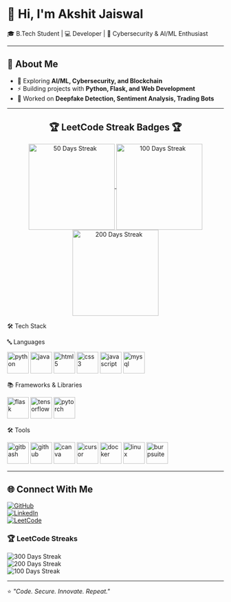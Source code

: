 # 👋 Hi, I'm Akshit Jaiswal  

🎓 B.Tech Student | 💻 Developer | 🔐 Cybersecurity & AI/ML Enthusiast  

---

## 🚀 About Me  
- 🌱 Exploring **AI/ML, Cybersecurity, and Blockchain**  
- ⚡ Building projects with **Python, Flask, and Web Development**  
- 🤖 Worked on **Deepfake Detection, Sentiment Analysis, Trading Bots**  
---
<h2 align="center">🏆 LeetCode Streak Badges 🏆</h2>  

<p align="center">
  <a href="https://leetcode.com/u/Akshit109/" target="_blank">
    <img align="center" src="https://assets.leetcode.com/static_assets/marketing/2024-50.gif" alt="50 Days Streak" height="200" width="200" />
  </a>
  <a href="https://leetcode.com/u/Akshit109/" target="_blank">
    <img align="center" src="https://assets.leetcode.com/static_assets/marketing/2024-100.gif" alt="100 Days Streak" height="200" width="200" />
  </a>
  <a href="https://leetcode.com/u/Akshit109/" target="_blank">
    <img align="center" src="https://assets.leetcode.com/static_assets/marketing/2024-200.gif" alt="200 Days Streak" height="200" width="200" />
  </a>
  
</p>


🛠 Tech Stack

🔤 Languages  
<p align="left"> 
  <img src="https://cdn.jsdelivr.net/gh/devicons/devicon/icons/python/python-original.svg" alt="python" width="50" height="50"/> 
  <img src="https://cdn.jsdelivr.net/gh/devicons/devicon/icons/java/java-original.svg" alt="java" width="50" height="50"/> 
  <img src="https://cdn.jsdelivr.net/gh/devicons/devicon/icons/html5/html5-original.svg" alt="html5" width="50" height="50"/> 
  <img src="https://cdn.jsdelivr.net/gh/devicons/devicon/icons/css3/css3-original.svg" alt="css3" width="50" height="50"/> 
  <img src="https://cdn.jsdelivr.net/gh/devicons/devicon/icons/javascript/javascript-original.svg" alt="javascript" width="50" height="50"/> 
  <img src="https://cdn.jsdelivr.net/gh/devicons/devicon/icons/mysql/mysql-original.svg" alt="mysql" width="50" height="50"/> 
</p>

📚 Frameworks & Libraries  
<p align="left"> 
  <img src="https://cdn.jsdelivr.net/gh/devicons/devicon/icons/flask/flask-original.svg" alt="flask" width="50" height="50"/> 
  <img src="https://cdn.jsdelivr.net/gh/devicons/devicon/icons/tensorflow/tensorflow-original.svg" alt="tensorflow" width="50" height="50"/> 
  <img src="https://cdn.jsdelivr.net/gh/devicons/devicon/icons/pytorch/pytorch-original.svg" alt="pytorch" width="50" height="50"/> 
</p>

🛠 Tools  
<p align="left"> 
  <!-- Git Bash (use Git logo since no official Git Bash icon) --> 
  <img src="https://cdn.jsdelivr.net/gh/devicons/devicon/icons/git/git-original.svg" alt="gitbash" width="50" height="50"/> 
  <!-- GitHub --> 
  <img src="https://cdn.jsdelivr.net/gh/devicons/devicon/icons/github/github-original.svg" alt="github" width="50" height="50"/> 
  <!-- Canva --> 
  <img src="https://upload.wikimedia.org/wikipedia/commons/thumb/0/08/Canva_icon_2021.svg/1024px-Canva_icon_2021.svg.png" alt="canva" width="50" height="50"/> 
  <!-- Cursor --> 
  <img src="https://avatars.githubusercontent.com/u/131713382?s=200&v=4" alt="cursor" width="50" height="50"/> 
  <!-- Docker --> 
  <img src="https://cdn.jsdelivr.net/gh/devicons/devicon/icons/docker/docker-original.svg" alt="docker" width="50" height="50"/> 
  <!-- Linux --> 
  <img src="https://cdn.jsdelivr.net/gh/devicons/devicon/icons/linux/linux-original.svg" alt="linux" width="50" height="50"/> 
  <!-- Burp Suite (official orange logo) --> 
  <img src="https://portswigger.net/content/images/logos/burp-suite-logo.svg" alt="burpsuite" width="50" height="50"/> 
</p>

---

## 🌐 Connect With Me  
[![GitHub](https://img.shields.io/badge/GitHub-100000?style=for-the-badge&logo=github&logoColor=white)](https://github.com/akshit109)  
[![LinkedIn](https://img.shields.io/badge/LinkedIn-0077B5?style=for-the-badge&logo=linkedin&logoColor=white)](https://www.linkedin.com/in/akshit-jaiswal-60b150326)  
[![LeetCode](https://img.shields.io/badge/LeetCode-FFA116?style=for-the-badge&logo=leetcode&logoColor=black)](https://leetcode.com/u/Akshit109/)  

### 🏆 LeetCode Streaks  
![300 Days Streak](https://img.shields.io/badge/LeetCode%20Streak-300%20days-orange?style=for-the-badge&logo=leetcode&logoColor=black)  
![200 Days Streak](https://img.shields.io/badge/LeetCode%20Streak-200%20days-yellow?style=for-the-badge&logo=leetcode&logoColor=black)  
![100 Days Streak](https://img.shields.io/badge/LeetCode%20Streak-100%20days-green?style=for-the-badge&logo=leetcode&logoColor=black)  

---

⭐ _"Code. Secure. Innovate. Repeat."_  
